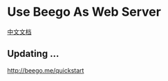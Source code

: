 
# Use Beego As Web Server

[中文文档](2014-10-23-use-beego-as-web-server-zh.md)

## Updating ...

<http://beego.me/quickstart>
